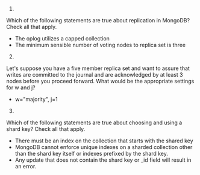 1.

Which of the following statements are true about replication in MongoDB? Check all that apply.

  * The oplog utilizes a capped collection
  * The minimum sensible number of voting nodes to replica set is three
  
2.

Let's suppose you have a five member replica set and want to assure that writes are committed to the journal and are acknowledged by at least 3 nodes before you proceed forward. What would be the appropriate settings for w and j?

  * w="majority", j=1

3.
Which of the following statements are true about choosing and using a shard key? Check all that apply.

  * There must be an index on the collection that starts with the shared key
  * MongoDB cannot enforce unique indexes on a sharded collection other than the shard key itself or indexes prefixed by the shard key.
  * Any update that does not contain the shard key or _id field will result in an error.
